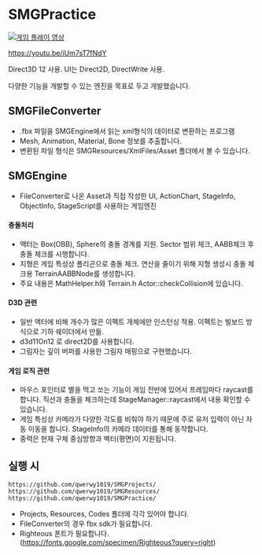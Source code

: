 # SMGPractice
[![게임 플레이 영상](http://img.youtube.com/vi/iUm7sT7fNdY/0.jpg)](https://youtu.be/iUm7sT7fNdY?t=0s)

https://youtu.be/iUm7sT7fNdY

Direct3D 12 사용. UI는 Direct2D, DirectWrite 사용.

다양한 기능을 개발할 수 있는 엔진을 목표로 두고 개발했습니다.


## SMGFileConverter
* .fbx 파일을 SMGEngine에서 읽는 xml형식의 데이터로 변환하는 프로그램
* Mesh, Animation, Material, Bone 정보를 추출합니다.
* 변환된 파일 형식은 SMGResources/XmlFiles/Asset 폴더에서 볼 수 있습니다.


## SMGEngine
* FileConverter로 나온 Asset과 직접 작성한 UI, ActionChart, StageInfo, ObjectInfo, StageScript를 사용하는 게임엔진

#### 충돌처리
* 액터는 Box(OBB), Sphere의 충돌 경계를 지원. Sector 범위 체크, AABB체크 후 충돌 체크를 시행합니다.
* 지형은 게임 특성상 폴리곤으로 충돌 체크. 연산을 줄이기 위해 지형 생성시 충돌 체크용 TerrainAABBNode를 생성합니다.
* 주요 내용은 MathHelper.h와 Terrain.h Actor::checkCollision에 있습니다.

#### D3D 관련
* 일반 액터에 비해 개수가 많은 이펙트 개체에만 인스턴싱 적용. 이펙트는 빌보드 방식으로 기하 쉐이더에서 만듦.
* d3d11On12 로 direct2D를 사용합니다.
* 그림자는 깊이 버퍼를 사용한 그림자 매핑으로 구현했습니다.

#### 게임 로직 관련
* 마우스 포인터로 별을 먹고 쏘는 기능이 게임 전반에 있어서 프레임마다 raycast를 합니다. 직선과 충돌을 체크하는데 StageManager::raycast에서 내용 확인할 수 있습니다.
* 게임 특성상 카메라가 다양한 각도를 비춰야 하기 때문에 주로 유저 입력이 아닌 자동 이동을 합니다. StageInfo의 카메라 데이터를 통해 동작합니다.
* 중력은 현재 구체 중심방향과 벡터(평면)이 지원됩니다.

## 실행 시
    https://github.com/qwerwy1019/SMGProjects/
    https://github.com/qwerwy1019/SMGResources/
    https://github.com/qwerwy1019/SMGPractice/
* Projects, Resources, Codes 폴더에 각각 있어야 합니다.
* FileConverter의 경우 fbx sdk가 필요합니다.
* Righteous 폰트가 필요합니다. (https://fonts.google.com/specimen/Righteous?query=right)
